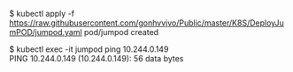 $ kubectl apply -f https://raw.githubusercontent.com/gonhvvjvo/Public/master/K8S/DeployJumPOD/jumpod.yaml
pod/jumpod created  

$ kubectl exec -it jumpod ping 10.244.0.149  
PING 10.244.0.149 (10.244.0.149): 56 data bytes  